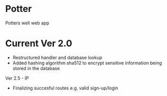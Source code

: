 # Potter
Potters well web app

# Current Ver 2.0 
- Restructured handler and database lookup 
- Added hashing algorithm sha512 to encrypt sensitive information being stored in the database

Ver 2.5 - IP
- Finalizing succesful routes e.g. valid sign-up/login
